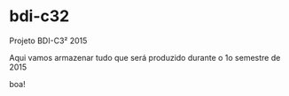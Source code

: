 ﻿# bdi-c32
Projeto BDI-C3² 2015

Aqui vamos armazenar tudo que será produzido durante o 1o semestre de 2015

boa!
